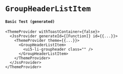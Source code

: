 # `GroupHeaderListItem`

#### `Basic Test (generated)`

```
<ThemeProvider withToastContainer={false}>
  <JssProvider generateId={[Function]} id={{...}}>
    <ThemeProvider theme={{...}}>
      <GroupHeaderListItem>
        <ui5-li-groupheader class="" />
      </GroupHeaderListItem>
    </ThemeProvider>
  </JssProvider>
</ThemeProvider>
```

